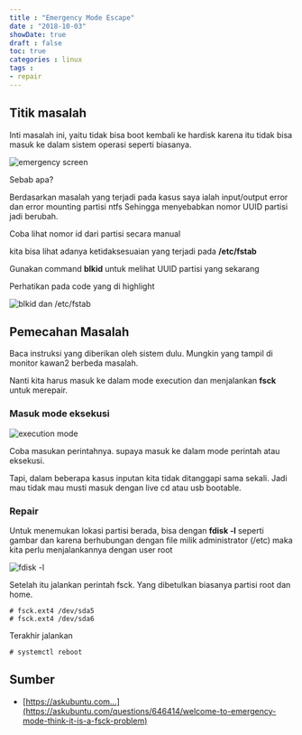 ```yaml
---
title : "Emergency Mode Escape"
date : "2018-10-03"
showDate: true
draft : false
toc: true
categories : linux
tags : 
- repair
---
```


## Titik masalah
Inti masalah ini, yaitu tidak bisa boot kembali ke hardisk karena itu tidak bisa masuk ke dalam sistem operasi seperti biasanya.

![emergency screen](https://gblobscdn.gitbook.com/assets%2F-M4hrSq2FgEwSBYhHwyl%2F-M4hsuqa5BQ4gBgwIn2d%2F-M4hyHXzI-JcxCCPv6Na%2Femergency-mode-escape-01.jpg?alt=media&token=fcf1d853-6cf6-410a-a0d9-15c986bc5cca)

Sebab apa?

Berdasarkan masalah yang terjadi pada kasus saya ialah input/output error dan error mounting partisi ntfs Sehingga menyebabkan nomor UUID partisi jadi berubah.

Coba lihat nomor id dari partisi secara manual

kita bisa lihat adanya ketidaksesuaian yang terjadi pada **/etc/fstab**

Gunakan command **blkid** untuk melihat UUID partisi yang sekarang

Perhatikan pada code yang di highlight

![blkid dan /etc/fstab](https://gblobscdn.gitbook.com/assets%2F-M4hrSq2FgEwSBYhHwyl%2F-M4hsuqa5BQ4gBgwIn2d%2F-M4hz0j9YhBYZSFlcRyw%2Femergency-mode-escape-02.png?alt=media&token=e0a2afb4-7605-4f0c-9056-1da85428602f)


## Pemecahan Masalah
Baca instruksi yang diberikan oleh sistem dulu. Mungkin yang tampil di monitor kawan2 berbeda masalah.

Nanti kita harus masuk ke dalam mode execution dan menjalankan **fsck** untuk merepair.

### Masuk mode eksekusi

![execution mode](https://gblobscdn.gitbook.com/assets%2F-M4hrSq2FgEwSBYhHwyl%2F-M4hsuqa5BQ4gBgwIn2d%2F-M4hz8KsK_b0jVmbEBwc%2Femergency-mode-escape-03.jpg?alt=media&token=4d550da6-b139-4a86-820b-91408d75d3d3)

Coba masukan perintahnya. supaya masuk ke dalam mode perintah atau eksekusi.

Tapi, dalam beberapa kasus inputan kita tidak ditanggapi sama sekali. Jadi mau tidak mau musti masuk dengan live cd atau usb bootable.

### Repair
Untuk menemukan lokasi partisi berada, bisa dengan **fdisk -l** seperti gambar dan karena berhubungan dengan file milik administrator (/etc) maka kita perlu menjalankannya dengan user root

![fdisk -l](https://gblobscdn.gitbook.com/assets%2F-M4hrSq2FgEwSBYhHwyl%2F-M4hsuqa5BQ4gBgwIn2d%2F-M4hzFKIQgcXlBcyUzkS%2Femergency-mode-escape-04.png?alt=media&token=dd5e0de0-0f47-4b2b-b248-792fe9b7b7c8)

Setelah itu jalankan perintah fsck. Yang dibetulkan biasanya partisi root dan home. 

    # fsck.ext4 /dev/sda5
    # fsck.ext4 /dev/sda6

Terakhir jalankan

    # systemctl reboot

## Sumber
* [https://askubuntu.com...](https://askubuntu.com/questions/646414/welcome-to-emergency-mode-think-it-is-a-fsck-problem)